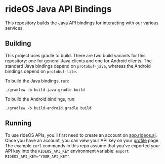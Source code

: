 # rideOS Java API Bindings

This repository builds the Java API bindings for interacting with our various services.

## Building

This project uses gradle to build. There are two build variants for this repository: one for general Java clients and
one for Android clients. The standard Java bindings depend on `protobuf-java`, whereas the Android bindings depend on
`protobuf-lite`.

To build the Java bindings, run:
```
./gradlew -b build-java.gradle build
```
To build the Android bindings, run:
```
./gradlew -b build-android.gradle build
```

## Running

To use rideOS APIs, you'll first need to create an account on [app.rideos.ai](https://app.rideos.ai/login#lockScreen=signUp).
Once you have an account, you can view your API key on your [profile](https://app.rideos.ai/profile) page. 
The example `curl` commands in this repo assume that you've exported your API key into the `RIDEOS_API_KEY`
environment variable: `export RIDEOS_API_KEY="YOUR_API_KEY"`.


